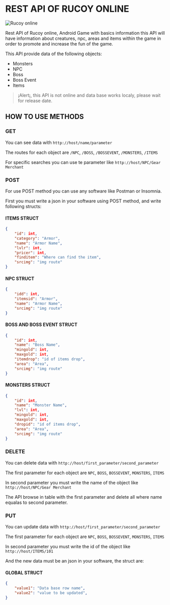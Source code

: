 # REST API OF RUCOY ONLINE
![Rucoy online](https://www.rucoyonline.com/assets/banner-f95a2ba62cd7f75d8a597d38cae8db786759ec4f3bba42efc9fae155fe338c74.png "Rucoy Online")

Rest API of Rucoy online, Android Game with basics information
this API will have information about creatures, npc, areas and items within the game in order to promote and increase the fun of the game.

This API provide data of the following objects:
* Monsters
* NPC
* Boss
* Boss Event
* Items

> ¡Alert¡, this API is not online and data base works localy, please wait for release date.

## HOW TO USE METHODS
### GET
You can see data with ```http://host/name/parameter```

The routes for each object are ```/NPC```, ```/BOSS```, ```/BOSSEVENT```, ```/MONSTERS```, ```/ITEMS```

For specific searches you can use te parameter like ```http://host/NPC/Gear Merchant```

### POST
For use POST method you can use any software like Postman or Insomnia.

First you must write a json in your software using POST method, and write following structs:

#### ITEMS STRUCT
```json
{
    "id": int,
    "category": "Armor",
    "name": "Armor Name",
    "lvlr": int,
    "pricer": int,
    "finditem": "Where can find the item",
    "srcimg": "img route"
}
```

#### NPC STRUCT
```json
{
    "idd": int,
    "itemsid": "Armor",
    "name": "Armor Name",
    "srcimg": "img route"
}
```

#### BOSS AND BOSS EVENT STRUCT
```json
{
    "id": int,
    "name": "Boss Name",
    "mingold": int,
    "maxgold": int,
    "itemdrop": "id of items drop",
    "area": "Area",
    "srcimg": "img route"
}
```

#### MONSTERS STRUCT
```json
{
    "id": int,
    "name": "Monster Name",
    "lvl": int,
    "mingold": int,
    "maxgold": int,
    "dropid": "id of items drop",
    "area": "Area",
    "srcimg": "img route"
}
```

### DELETE
You can delete data with ```http://host/first_parameter/second_parameter```

The first parameter for each object are ```NPC```, ```BOSS```, ```BOSSEVENT```, ```MONSTERS```, ```ITEMS```

In second parameter you must write the name of the object like ```http://host/NPC/Gear Merchant```

The API browse in table with the first parameter and delete all where name equalas to second parameter.

### PUT
You can update data with ```http://host/first_parameter/second_parameter```

The first parameter for each object are ```NPC```, ```BOSS```, ```BOSSEVENT```, ```MONSTERS```, ```ITEMS```

In second parameter you must write the id of the object like ```http://host/ITEMS/101```

And the new data must be an json in your software, the struct are:
#### GLOBAL STRUCT
```json
{
    "value1": "Data base row name",
    "value2": "value to be updated",
}
```
